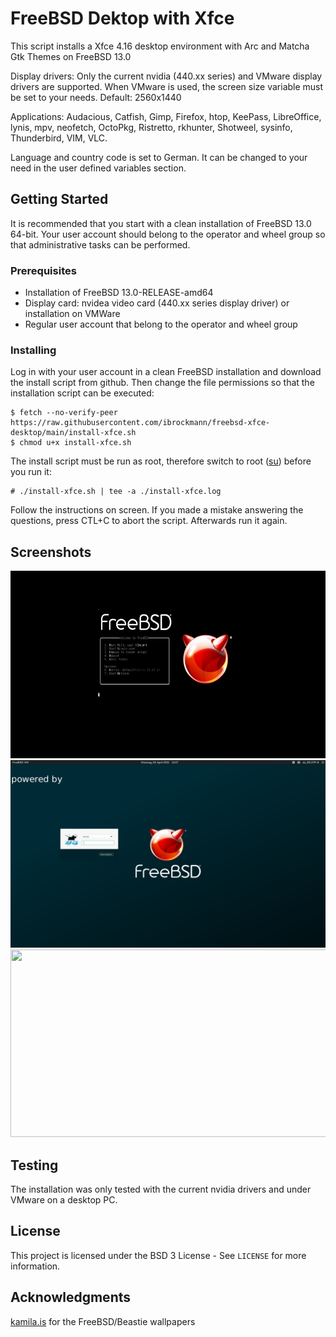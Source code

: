 # FreeBSD Dektop with Xfce

This script installs a Xfce 4.16 desktop environment with Arc and Matcha Gtk Themes on FreeBSD 13.0

Display drivers: Only the current nvidia (440.xx series) and VMware display drivers are supported. When VMware is used, the screen size variable must be set to your needs.
Default: 2560x1440

Applications: Audacious, Catfish, Gimp, Firefox, htop, KeePass, LibreOffice, lynis, mpv, neofetch, OctoPkg, Ristretto, rkhunter, Shotweel, sysinfo, Thunderbird, VIM, VLC.

Language and country code is set to German. It can be changed to your need in
the user defined variables section.



## Getting Started

It is recommended that you start with a clean installation of FreeBSD 13.0 64-bit. Your user account should belong to the operator and wheel group so that administrative tasks can be performed.

### Prerequisites

- Installation of FreeBSD 13.0-RELEASE-amd64
- Display card: nvidea video card (440.xx series display driver) or installation on  VMWare
- Regular user account that belong to the operator and wheel group

### Installing

Log in with your user account in a clean FreeBSD installation and download the install script from github. Then change the file permissions so that the installation script can be executed:

```
$ fetch --no-verify-peer https://raw.githubusercontent.com/ibrockmann/freebsd-xfce-desktop/main/install-xfce.sh
$ chmod u+x install-xfce.sh
```

The install script must be run as root, therefore switch to root ([su](https://www.freebsd.org/cgi/man.cgi?query=su&apropos=0&sektion=0&manpath=FreeBSD+13.0-current&arch=default&format=html)) before you run it:

```
# ./install-xfce.sh | tee -a ./install-xfce.log
```

Follow the instructions on screen. If you made a mistake answering the questions, press  CTL+C to abort the script. Afterwards run it again.



## Screenshots

<img src="./screenshots/bootscreen.png" width="600" height="300"/>

<img src="./screenshots/loginscreen.png" width="600" height="300"/>

<img src="./screenshots/desktop.png" width="600" height="300"/>

## Testing

The installation was only tested with the current nvidia drivers and under VMware on a desktop PC.

## License

This project is licensed under the BSD 3 License - See ``LICENSE`` for more information.

## Acknowledgments

[kamila.is](https://kamila.is/making/freebsd-wallpapers/) for the FreeBSD/Beastie wallpapers